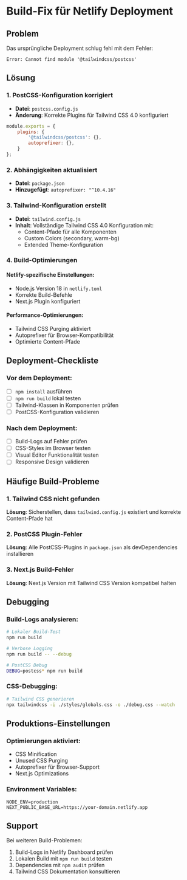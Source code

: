 # Build-Fix für Netlify Deployment

## Problem
Das ursprüngliche Deployment schlug fehl mit dem Fehler:
```
Error: Cannot find module '@tailwindcss/postcss'
```

## Lösung

### 1. PostCSS-Konfiguration korrigiert
- **Datei**: `postcss.config.js`
- **Änderung**: Korrekte Plugins für Tailwind CSS 4.0 konfiguriert

```js
module.exports = {
    plugins: {
        '@tailwindcss/postcss': {},
        autoprefixer: {},
    }
};
```

### 2. Abhängigkeiten aktualisiert
- **Datei**: `package.json`
- **Hinzugefügt**: `autoprefixer: "^10.4.16"`

### 3. Tailwind-Konfiguration erstellt
- **Datei**: `tailwind.config.js`
- **Inhalt**: Vollständige Tailwind CSS 4.0 Konfiguration mit:
  - Content-Pfade für alle Komponenten
  - Custom Colors (secondary, warm-bg)
  - Extended Theme-Konfiguration

### 4. Build-Optimierungen

#### Netlify-spezifische Einstellungen:
- Node.js Version 18 in `netlify.toml`
- Korrekte Build-Befehle
- Next.js Plugin konfiguriert

#### Performance-Optimierungen:
- Tailwind CSS Purging aktiviert
- Autoprefixer für Browser-Kompatibilität
- Optimierte Content-Pfade

## Deployment-Checkliste

### Vor dem Deployment:
- [ ] `npm install` ausführen
- [ ] `npm run build` lokal testen
- [ ] Tailwind-Klassen in Komponenten prüfen
- [ ] PostCSS-Konfiguration validieren

### Nach dem Deployment:
- [ ] Build-Logs auf Fehler prüfen
- [ ] CSS-Styles im Browser testen
- [ ] Visual Editor Funktionalität testen
- [ ] Responsive Design validieren

## Häufige Build-Probleme

### 1. Tailwind CSS nicht gefunden
**Lösung**: Sicherstellen, dass `tailwind.config.js` existiert und korrekte Content-Pfade hat

### 2. PostCSS Plugin-Fehler
**Lösung**: Alle PostCSS-Plugins in `package.json` als devDependencies installieren

### 3. Next.js Build-Fehler
**Lösung**: Next.js Version mit Tailwind CSS Version kompatibel halten

## Debugging

### Build-Logs analysieren:
```bash
# Lokaler Build-Test
npm run build

# Verbose Logging
npm run build -- --debug

# PostCSS Debug
DEBUG=postcss* npm run build
```

### CSS-Debugging:
```bash
# Tailwind CSS generieren
npx tailwindcss -i ./styles/globals.css -o ./debug.css --watch
```

## Produktions-Einstellungen

### Optimierungen aktiviert:
- CSS Minification
- Unused CSS Purging
- Autoprefixer für Browser-Support
- Next.js Optimizations

### Environment Variables:
```env
NODE_ENV=production
NEXT_PUBLIC_BASE_URL=https://your-domain.netlify.app
```

## Support

Bei weiteren Build-Problemen:
1. Build-Logs in Netlify Dashboard prüfen
2. Lokalen Build mit `npm run build` testen
3. Dependencies mit `npm audit` prüfen
4. Tailwind CSS Dokumentation konsultieren